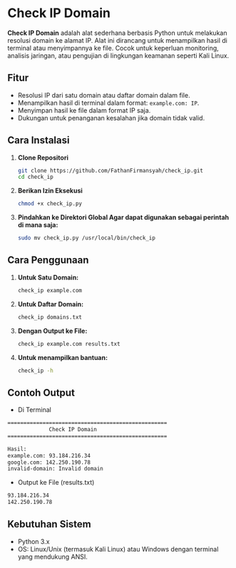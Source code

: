 # Check IP Domain 

**Check IP Domain** adalah alat sederhana berbasis Python untuk melakukan resolusi domain ke alamat IP. Alat ini dirancang untuk menampilkan hasil di terminal atau menyimpannya ke file. Cocok untuk keperluan monitoring, analisis jaringan, atau pengujian di lingkungan keamanan seperti Kali Linux.

## Fitur

- Resolusi IP dari satu domain atau daftar domain dalam file.
- Menampilkan hasil di terminal dalam format: `example.com: IP`.
- Menyimpan hasil ke file dalam format IP saja.
- Dukungan untuk penanganan kesalahan jika domain tidak valid.

## Cara Instalasi

1. **Clone Repositori**
   ```bash
   git clone https://github.com/FathanFirmansyah/check_ip.git
   cd check_ip
   ```
2. **Berikan Izin Eksekusi**
   ```bash
   chmod +x check_ip.py
   ```
3. **Pindahkan ke Direktori Global Agar dapat digunakan sebagai perintah di mana saja:**
    ```bash
   sudo mv check_ip.py /usr/local/bin/check_ip
   ```

## Cara Penggunaan

1. **Untuk Satu Domain:**
   ```bash
   check_ip example.com
   ```
2. **Untuk Daftar Domain:**
   ```bash
   check_ip domains.txt
   ```
3. **Dengan Output ke File:**
   ```bash
   check_ip example.com results.txt
   ```
4. **Untuk menampilkan bantuan:**
   ```bash
   check_ip -h
   ```
   
## Contoh Output
- Di Terminal
```bash
==================================================
             Check IP Domain               
==================================================

Hasil:
example.com: 93.184.216.34
google.com: 142.250.190.78
invalid-domain: Invalid domain
```

- Output ke File (results.txt)
```bash
93.184.216.34
142.250.190.78
```

## Kebutuhan Sistem
- Python 3.x
- OS: Linux/Unix (termasuk Kali Linux) atau Windows dengan terminal yang mendukung ANSI.
